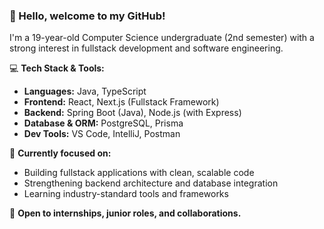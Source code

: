 ### 👋 Hello, welcome to my GitHub!

I'm a 19-year-old Computer Science undergraduate (2nd semester) with a strong interest in fullstack development and software engineering.

💻 **Tech Stack & Tools:**

- **Languages:** Java, TypeScript  
- **Frontend:** React, Next.js (Fullstack Framework)  
- **Backend:** Spring Boot (Java), Node.js (with Express)  
- **Database & ORM:** PostgreSQL, Prisma  
- **Dev Tools:** VS Code, IntelliJ, Postman  

🎯 **Currently focused on:**

- Building fullstack applications with clean, scalable code  
- Strengthening backend architecture and database integration  
- Learning industry-standard tools and frameworks  

🚀 **Open to internships, junior roles, and collaborations.**
